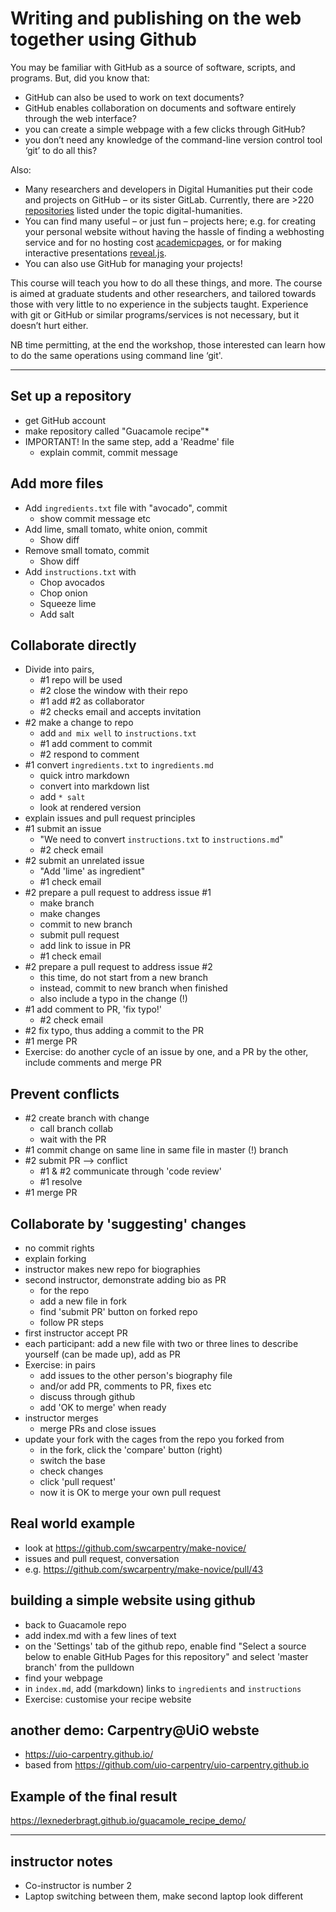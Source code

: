 Writing and publishing on the web together using Github
========================

You may be familiar with GitHub as a source of software, scripts, and programs. But, did you know that:

* GitHub can also be used to work on text documents?
* GitHub enables collaboration on documents and software entirely through the web interface?
* you can create a simple webpage with a few clicks through GitHub?
* you don’t need any knowledge of the command-line version control tool ‘git’ to do all this?

Also:

* Many researchers and developers in Digital Humanities put their code and projects on GitHub – or its sister GitLab. Currently, there are >220 [repositories](https://github.com/topics/digital-humanities) listed under the topic digital-humanities.
* You can find many useful – or just fun – projects here; e.g. for creating your personal website without having the hassle of finding a webhosting service and for no hosting cost [academicpages](https://github.com/academicpages/academicpages.github.io), or for making interactive presentations [reveal.js](https://github.com/hakimel/reveal.js/).
* You can also use GitHub for managing your projects!

This course will teach you how to do all these things, and more. The course is aimed at graduate students and other researchers, and tailored towards those with very little to no experience in the subjects taught. Experience with git or GitHub or similar programs/services is not necessary, but it doesn’t hurt either.

NB time permitting, at the end the workshop, those interested can learn how to do the same operations using command line ‘git'.

-------------

## Set up a repository

* get GitHub account
* make repository called "Guacamole recipe"* 
* IMPORTANT! In the same step, add a 'Readme' file
	* explain commit, commit message

## Add more files

* Add `ingredients.txt` file with "avocado", commit
	* show commit message etc
* Add lime, small tomato, white onion, commit
	* Show diff
* Remove small tomato, commit
	* Show diff
* Add `instructions.txt` with
	* Chop avocados
	* Chop onion
	* Squeeze lime
	* Add salt

## Collaborate directly

* Divide into pairs, 
	* \#1 repo will be used
	* \#2 close the window with their repo
	* \#1 add #2 as collaborator
	* \#2 checks email and accepts invitation
* \#2 make a change to repo
	* add `and mix well` to `instructions.txt`
	* \#1 add comment to commit
	* \#2 respond to comment
* \#1 convert `ingredients.txt` to `ingredients.md`
	* quick intro markdown
	* convert into markdown list
	* add `* salt`
	* look at rendered version
* explain issues and pull request principles
* \#1 submit an issue
	* "We need to convert `instructions.txt` to `instructions.md`"
	* \#2 check email
* \#2 submit an unrelated issue
	* "Add 'lime' as ingredient"
	* \#1 check email
* \#2 prepare a pull request to address issue #1
	* make branch
	* make changes
	* commit to new branch
	* submit pull request
	* add link to issue in PR
	* \#1 check email
* \#2 prepare a pull request to address issue #2
	* this time, do not start from a new branch
	* instead, commit to new branch when finished
	* also include a typo in the change (!)
* \#1 add comment to PR, 'fix typo!'
	* \#2 check email
* \#2 fix typo, thus adding a commit to the PR
* \#1 merge PR
* Exercise: do another cycle of an issue by one, and a PR by the other, include comments and merge PR

## Prevent conflicts

* \#2 create branch with change
	* call branch collab
	* wait with the PR
* \#1 commit change on same line in same file in master (!) branch
* \#2 submit PR --> conflict
	* \#1 & \#2 communicate through 'code review'
	* \#1 resolve
* \#1 merge PR

## Collaborate by 'suggesting' changes

* no commit rights
* explain forking
* instructor makes new repo for biographies
* second instructor, demonstrate adding bio as PR
	* for the repo
	* add a new file in fork
	* find 'submit PR' button on forked repo
	* follow PR steps
* first instructor accept PR
* each participant: add a new file with two or three lines to describe yourself (can be made up), add as PR
* Exercise: in pairs
	* add issues to the other person's biography file
	* and/or add PR, comments to PR, fixes etc
	* discuss through github
	* add 'OK to merge' when ready
* instructor merges
	* merge PRs and close issues
* update your fork with the cages from the repo you forked from
	* in the fork, click the 'compare' button (right)
	* switch the base
	* check changes
	* click 'pull request'
	* now it is OK to merge your own pull request

## Real world example

* look at <https://github.com/swcarpentry/make-novice/>
* issues and pull request, conversation
* e.g. <https://github.com/swcarpentry/make-novice/pull/43>

## building a simple website using github

* back to Guacamole repo
* add index.md with a few lines of text
* on the 'Settings' tab of the github repo, enable find "Select a source below to enable GitHub Pages for this repository" and select 'master branch' from the pulldown
* find your webpage
* in `index.md`, add (markdown) links to `ingredients` and `instructions`
* Exercise: customise your recipe website

## another demo: Carpentry@UiO webste
* https://uio-carpentry.github.io/
* based from https://github.com/uio-carpentry/uio-carpentry.github.io

## Example of the final result

<https://lexnederbragt.github.io/guacamole_recipe_demo/>


------

## instructor notes

* Co-instructor is number 2
* Laptop switching between them, make second laptop look different
